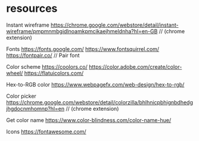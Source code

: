 # resources

Instant wireframe
https://chrome.google.com/webstore/detail/instant-wireframe/pmpmnmbgidlnoamkpmcikaejhmeldnha?hl=en-GB     // (chrome extension)


Fonts
https://fonts.google.com/
https://www.fontsquirrel.com/
https://fontpair.co/   // Pair font

Color scheme
https://coolors.co/
https://color.adobe.com/create/color-wheel/
https://flatuicolors.com/

Hex-to-RGB color
https://www.webpagefx.com/web-design/hex-to-rgb/

Color picker
https://chrome.google.com/webstore/detail/colorzilla/bhlhnicpbhignbdhedgjhgdocnmhomnp?hl=en   // (chrome extension)

Get color name 
https://www.color-blindness.com/color-name-hue/

Icons
https://fontawesome.com/
